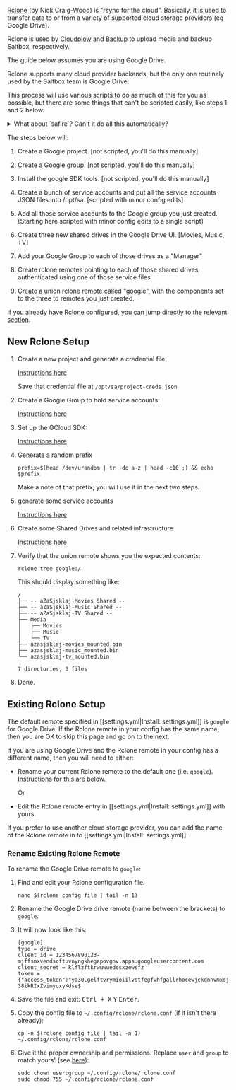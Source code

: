 [Rclone](https://rclone.org) (by Nick Craig-Wood) is "rsync for the cloud". Basically, it is used to transfer data to or from a variety of supported cloud storage providers (eg Google Drive).

Rclone is used by [Cloudplow](cloudplow.md) and [Backup](../saltbox/backup/backup.md) to upload media and backup Saltbox, respectively.

The guide below assumes you are using Google Drive. 

Rclone supports many cloud provider backends, but the only one routinely used by the Saltbox team is Google Drive.

This process will use various scripts to do as much of this for you as possible, but there are some things that can't be scripted easily, like steps 1 and 2 below.

<details>
<summary>What about `safire`? Can't it do all this automatically?</summary>
<br />

    Sure, and the first version of this attempt at automation used safire to do everything from step 3 on with two runs of a script which asked a couple questions.  It always worked on the developer's machine, but failed half the time on not-the-developer's machine.  So this approach was built out to not use `safire`.

    Eventually there will be an app or script that will take care of all this, but until that day, there is this.
    
    If you have suggestions about how this can be made more clear, by all means open an issue.

</details>

The steps below will:

1. Create a Google project. [not scripted, you'll do this manually]

1. Create a Google group. [not scripted, you'll do this manually]

1. Install the google SDK tools. [not scripted, you'll do this manually]

1. Create a bunch of service accounts and put all the service accounts JSON files into /opt/sa. [scripted with minor config edits]

1. Add all those service accounts to the Google group you just created. [Starting here scripted with minor config edits to a single script]

1. Create three new shared drives in the Google Drive UI. [Movies, Music, TV]

1. Add your Google Group to each of those drives as a "Manager"

1. Create rclone remotes pointing to each of those shared drives, authenticated using one of those service files.

1. Create a union rclone remote called "google", with the components set to the three td remotes you just created.


If you already have Rclone configured, you can jump directly to the [relevant section](#existing-rclone-setup). 

## New Rclone Setup

1. Create a new project and generate a credential file:

    [Instructions here](google-project-setup.md)

    Save that credential file at `/opt/sa/project-creds.json`

2. Create a Google Group to hold service accounts:

    [Instructions here](google-group-setup.md)

3. Set up the GCloud SDK:
    
    [Instructions here](google-gcloud-tools-install.md)

4. Generate a random prefix

    ```
    prefix=$(head /dev/urandom | tr -dc a-z | head -c10 ;) && echo $prefix
    ```

    Make a note of that prefix; you will use it in the next two steps.

5. generate some service accounts

    [Instructions here](google-service-accounts.md)

6. Create some Shared Drives and related infrastructure

    [Instructions here](google-shared-drives.md)


7. Verify that the union remote shows you the expected contents:

    ```
    rclone tree google:/
    ```
    
    This should display something like:

    ```
    /
    ├── -- aZaSjsklaj-Movies Shared --
    ├── -- aZaSjsklaj-Music Shared --
    ├── -- aZaSjsklaj-TV Shared --
    ├── Media
    │   ├── Movies
    │   ├── Music
    │   └── TV
    ├── azasjsklaj-movies_mounted.bin
    ├── azasjsklaj-music_mounted.bin
    └── azasjsklaj-tv_mounted.bin

    7 directories, 3 files
    ```

8. Done.


## Existing Rclone Setup 

The default remote specified in [[settings.yml|Install: settings.yml]] is `google` for Google Drive. If the Rclone remote in your config has the same name, then you are OK to skip this page and go on to the next. 

If you are using Google Drive and the Rclone remote in your config has a different name, then you will need to either:

- Rename your current Rclone remote to the default one (i.e. `google`). Instructions for this are below. 

  Or

- Edit the Rclone remote entry in [[settings.yml|Install: settings.yml]] with yours.

If you prefer to use another cloud storage provider, you can add the name of the Rclone remote in to [[settings.yml|Install: settings.yml]].

### Rename Existing Rclone Remote

To rename the Google Drive remote to `google`:

1. Find and edit your Rclone configuration file.

   ```
   nano $(rclone config file | tail -n 1)
   ```
1. Rename the Google Drive drive remote (name between the brackets) to `google`.

1. It will now look like this:

   ```
   [google]
   type = drive
   client_id = 1234567890123-mjffsmxvendscftuvnyngkhegapovgnv.apps.googleusercontent.com
   client_secret = klflzftkrwuwuedesxzewsfz
   token = {"access_token":"ya30.gelftvrymioiilvdtfegfvhfgallrhocewjckdnnvmxdjpjzbdhkmgulvqhgbafkdtpottzthhnyzysxwlpf-38ikRIxZvimyoxyKdse$
   ```
1. Save the file and exit: <kbd class="platform-all">Ctrl + X</kbd> <kbd class="platform-all">Y</kbd> <kbd class="platform-all">Enter</kbd>.

1. Copy the config file to `~/.config/rclone/rclone.conf` (if it isn't there already):

   ```
   cp -n $(rclone config file | tail -n 1) ~/.config/rclone/rclone.conf
   ```

1. Give it the proper ownership and permissions. Replace `user` and `group` to match yours' (see [here](FAQ#find-your-user-id-uid-and-group-id-gid)):

   ```
   sudo chown user:group ~/.config/rclone/rclone.conf
   sudo chmod 755 ~/.config/rclone/rclone.conf
   ```
